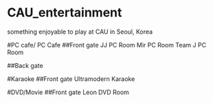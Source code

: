 # CAU_entertainment
something enjoyable to play at CAU in Seoul, Korea

#PC cafe/ PC Cafe
##Front gate
	JJ PC Room
	Mir PC Room
	Team J PC Room

##Back gate
	
#Karaoke
##Front gate
	Ultramodern Karaoke

#DVD/Movie
##Front gate
	Leon DVD Room
